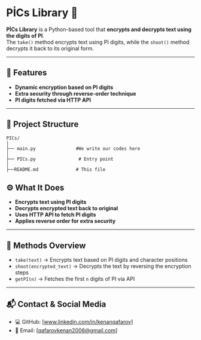 # PİCs Library 📌

**PİCs Library** is a Python-based tool that **encrypts and decrypts text using the digits of PI**.  
The `take()` method encrypts text using PI digits, while the `shoot()` method decrypts it back to its original form.

---

## 🚀 Features

- **Dynamic encryption based on PI digits**
- **Extra security through reverse-order technique**
- **PI digits fetched via HTTP API**

---

## 📁 Project Structure

```
PICs/
│
├── main.py               #We write our codes here
│  
├── PICs.py                # Entry point
│
├──README.md              # This file

```


## ⚙️ What It Does

- **Encrypts text using PI digits**
- **Decrypts encrypted text back to original**
- **Uses HTTP API to fetch PI digits**
- **Applies reverse order for extra security**

---

## 🧠 Methods Overview

- `take(text)` → Encrypts text based on PI digits and character positions  
- `shoot(encrypted_text)` → Decrypts the text by reversing the encryption steps  
- `getPI(n)` → Fetches the first `n` digits of PI via API

---

## 📬 Contact & Social Media

- 💻 GitHub: [www.linkedin.com/in/kenanqafarov]  
- 📧 Email: [qafarovkenan2006@gmail.com]

